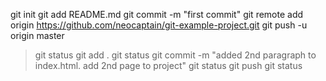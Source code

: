 git init
git add README.md
git commit -m "first commit"
git remote add origin https://github.com/neocaptain/git-example-project.git
git push -u origin master

> git status
> git add .
> git status
> git commit -m "added 2nd paragraph to index.html. add 2nd page to project"
> git status
> git push
> git status